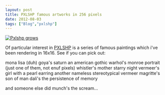 ```yaml
---
layout: post
title: PXLSHP famous artworks in 256 pixels
date: 2012-08-03
tags: ["Blog","pxlshp"]
---
```


[![Pxlshp grows](7707868582_e72891e3be.jpg)](http://www.flickr.com/photos/jeffreywarren/7707868582/ "Pxlshp grows by jeferonix, on Flickr")

Of particular interest in [PXLSHP](http://pxlshp.com) is a series of famous paintings which i've been rendering in 16x16.  See if you can pick out:

mona lisa (duh)
goya's saturn
an american gothic
warhol's monroe portrait (just one of them, not enuf pixels)
whistler's mother
starry night
vermeer's girl with a pearl earring
another nameless stereotypical vermeer
magritte's son of man
dali's the persistence of memory

and someone else did munch's the scream...